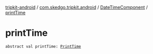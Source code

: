 [tripkit-android](../../index.md) / [com.skedgo.tripkit.android](../index.md) / [DateTimeComponent](index.md) / [printTime](./print-time.md)

# printTime

`abstract val printTime: `[`PrintTime`](../../com.skedgo.tripkit.datetime/-print-time/index.md)
